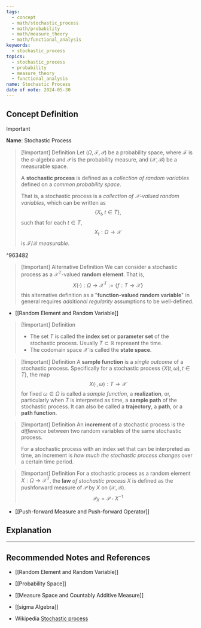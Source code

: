 ```yaml
---
tags:
  - concept
  - math/stochastic_process
  - math/probability
  - math/measure_theory
  - math/functional_analysis
keywords:
  - stochastic_process
topics:
  - stochastic_process
  - probability
  - measure_theory
  - functional_analysis
name: Stochastic Process
date of note: 2024-05-30
---
```


## Concept Definition

>[!important]
>**Name**: Stochastic Process

>[!important] Definition
>Let  $(\Omega, \mathscr{F}, \mathcal{P})$ be a probability space, where $\mathscr{F}$ is the $\sigma$-algebra and $\mathcal{P}$ is the probability measure, and $(\mathcal{X}, \mathscr{B})$ be a measurable space. 
>
>
>A **stochastic process** is defined as a *collection of random variables* defined on a *common probability space*.
>
 >That is, a stochastic process is a *collection of $\mathcal{X}$-valued random variables*, which can be written as 
 >$$
 >\{ X_{t}, t\in T \},
 >$$
 >such that for each $t\in T$, 
>$$
>X_{t}: \Omega \to \mathcal{X}
>$$
>is $\mathscr{F} / \mathscr{B}$ *measurable*. 

^963482


>[!important] Alternative Definition
>We can consider a stochastic process as a $\mathcal{X}^{T}$-valued **random element**. That is, 
>$$
>X(\cdot): \Omega \to \mathcal{X}^{T} := \{ f: T \to \mathcal{X} \} 
>$$
>this alternative definition as a "**function-valued random variable**" in general requires *additional regularity* assumptions to be well-defined.

- [[Random Element and Random Variable]]

>[!important] Definition
>- The set $T$ is called the **index set** or **parameter set** of the stochastic process. Usually $T \subset \mathbb{R}$ represent the time. 
>- The codomain space $\mathcal{X}$ is called the **state space**.

>[!important] Definition
>A **sample function** is a *single outcome* of a stochastic process. Specifically for a stochastic process $\{ X(t, \omega), t\in T \}$, the map $$X(\cdot, \omega): T \to \mathcal{X}$$ for fixed $\omega \in \Omega$ is called a *sample function*, a **realization**, or, particularly when $T$ is interpreted as time, a **sample path** of the stochastic process. It can also be called a **trajectory**, a **path**, or a **path function**.

>[!important] Definition
>An **increment** of a stochastic process is the *difference* between two random variables of the same stochastic process. 
>
>For a stochastic process with an index set that can be interpreted as time, an increment is *how much the stochastic process changes* over a certain time period.

>[!important] Definition
>For a stochastic process as a random element $X: \Omega \to \mathcal{X}^T,$ the **law** *of stochastic process* $X$ is defined as the pushforward measure of $\mathcal{P}$ by $X$ on $(\mathcal{X}, \mathscr{B})$.
>$$
>\mathcal{P}_{X} = \mathcal{P} \circ X^{-1}
>$$

- [[Push-forward Measure and Push-forward Operator]]

## Explanation





-----------
##  Recommended Notes and References



- [[Random Element and Random Variable]]
- [[Probability Space]]
- [[Measure Space and Countably Additive Measure]]
- [[sigma Algebra]]

- Wikipedia [Stochastic process](https://en.wikipedia.org/wiki/Stochastic_process)